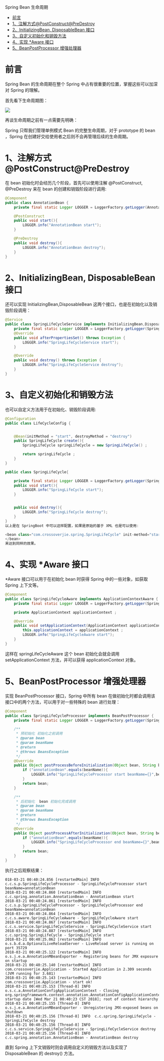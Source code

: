 Spring Bean 生命周期

<!-- TOC -->

- [前言](#前言)
- [1、注解方式@PostConstruct\@PreDestroy](#1注解方式postconstruct\predestroy)
- [2、InitializingBean, DisposableBean 接口](#2initializingbean-disposablebean-接口)
- [3、自定义初始化和销毁方法](#3自定义初始化和销毁方法)
- [4、实现 *Aware 接口](#4实现-aware-接口)
- [5、BeanPostProcessor 增强处理器](#5beanpostprocessor-增强处理器)

<!-- /TOC -->



# 前言

Spring Bean 的生命周期在整个 Spring 中占有很重要的位置，掌握这些可以加深对 Spring 的理解。

首先看下生命周期图：

![](../../pic/2019-06-01-21-50-55.png)


再谈生命周期之前有一点需要先明确：

Spring 只帮我们管理单例模式 Bean 的完整生命周期，对于 prototype 的 bean ，Spring 在创建好交给使用者之后则不会再管理后续的生命周期。

# 1、注解方式@PostConstruct\@PreDestroy

在 bean 初始化时会经历几个阶段，首先可以使用注解 @PostConstruct, @PreDestroy 来在 bean 的创建和销毁阶段进行调用:

```java
@Component
public class AnnotationBean {
    private final static Logger LOGGER = LoggerFactory.getLogger(AnnotationBean.class);

    @PostConstruct
    public void start(){
        LOGGER.info("AnnotationBean start");
    }

    @PreDestroy
    public void destroy(){
        LOGGER.info("AnnotationBean destroy");
    }
}

```


# 2、InitializingBean, DisposableBean 接口

还可以实现 InitializingBean,DisposableBean 这两个接口，也是在初始化以及销毁阶段调用：

```java
@Service
public class SpringLifeCycleService implements InitializingBean,DisposableBean{
    private final static Logger LOGGER = LoggerFactory.getLogger(SpringLifeCycleService.class);
    @Override
    public void afterPropertiesSet() throws Exception {
        LOGGER.info("SpringLifeCycleService start");
    }

    @Override
    public void destroy() throws Exception {
        LOGGER.info("SpringLifeCycleService destroy");
    }
}

```

# 3、自定义初始化和销毁方法

也可以自定义方法用于在初始化、销毁阶段调用:

```java
@Configuration
public class LifeCycleConfig {


    @Bean(initMethod = "start", destroyMethod = "destroy")
    public SpringLifeCycle create(){
        SpringLifeCycle springLifeCycle = new SpringLifeCycle() ;

        return springLifeCycle ;
    }
}

public class SpringLifeCycle{

    private final static Logger LOGGER = LoggerFactory.getLogger(SpringLifeCycle.class);
    public void start(){
        LOGGER.info("SpringLifeCycle start");
    }


    public void destroy(){
        LOGGER.info("SpringLifeCycle destroy");
    }
}
以上是在 SpringBoot 中可以这样配置，如果是原始的基于 XML 也是可以使用:

<bean class="com.crossoverjie.spring.SpringLifeCycle" init-method="start" destroy-method="destroy">
</bean>
来达到同样的效果。

```

# 4、实现 *Aware 接口

*Aware 接口可以用于在初始化 bean 时获得 Spring 中的一些对象，如获取 Spring 上下文等。

```java
@Component
public class SpringLifeCycleAware implements ApplicationContextAware {
    private final static Logger LOGGER = LoggerFactory.getLogger(SpringLifeCycleAware.class);

    private ApplicationContext applicationContext ;

    @Override
    public void setApplicationContext(ApplicationContext applicationContext) throws BeansException {
        this.applicationContext = applicationContext ;
        LOGGER.info("SpringLifeCycleAware start");
    }
}

```

这样在 springLifeCycleAware 这个 bean 初始化会就会调用 setApplicationContext 方法，并可以获得 applicationContext 对象。

# 5、BeanPostProcessor 增强处理器

实现 BeanPostProcessor 接口，Spring 中所有 bean 在做初始化时都会调用该接口中的两个方法，可以用于对一些特殊的 bean 进行处理：

```java
@Component
public class SpringLifeCycleProcessor implements BeanPostProcessor {
    private final static Logger LOGGER = LoggerFactory.getLogger(SpringLifeCycleProcessor.class);

    /**
     * 预初始化 初始化之前调用
     * @param bean
     * @param beanName
     * @return
     * @throws BeansException
     */
    @Override
    public Object postProcessBeforeInitialization(Object bean, String beanName) throws BeansException {
        if ("annotationBean".equals(beanName)){
            LOGGER.info("SpringLifeCycleProcessor start beanName={}",beanName);
        }
        return bean;
    }

    /**
     * 后初始化  bean 初始化完成调用
     * @param bean
     * @param beanName
     * @return
     * @throws BeansException
     */
    @Override
    public Object postProcessAfterInitialization(Object bean, String beanName) throws BeansException {
        if ("annotationBean".equals(beanName)){
            LOGGER.info("SpringLifeCycleProcessor end beanName={}",beanName);
        }
        return bean;
    }
}

```


执行之后观察结果：

```
018-03-21 00:40:24.856 [restartedMain] INFO  c.c.s.p.SpringLifeCycleProcessor - SpringLifeCycleProcessor start beanName=annotationBean
2018-03-21 00:40:24.860 [restartedMain] INFO  c.c.spring.annotation.AnnotationBean - AnnotationBean start
2018-03-21 00:40:24.861 [restartedMain] INFO  c.c.s.p.SpringLifeCycleProcessor - SpringLifeCycleProcessor end beanName=annotationBean
2018-03-21 00:40:24.864 [restartedMain] INFO  c.c.s.aware.SpringLifeCycleAware - SpringLifeCycleAware start
2018-03-21 00:40:24.867 [restartedMain] INFO  c.c.s.service.SpringLifeCycleService - SpringLifeCycleService start
2018-03-21 00:40:24.887 [restartedMain] INFO  c.c.spring.SpringLifeCycle - SpringLifeCycle start
2018-03-21 00:40:25.062 [restartedMain] INFO  o.s.b.d.a.OptionalLiveReloadServer - LiveReload server is running on port 35729
2018-03-21 00:40:25.122 [restartedMain] INFO  o.s.j.e.a.AnnotationMBeanExporter - Registering beans for JMX exposure on startup
2018-03-21 00:40:25.140 [restartedMain] INFO  com.crossoverjie.Application - Started Application in 2.309 seconds (JVM running for 3.681)
2018-03-21 00:40:25.143 [restartedMain] INFO  com.crossoverjie.Application - start ok!
2018-03-21 00:40:25.153 [Thread-8] INFO  o.s.c.a.AnnotationConfigApplicationContext - Closing org.springframework.context.annotation.AnnotationConfigApplicationContext@3913adad: startup date [Wed Mar 21 00:40:23 CST 2018]; root of context hierarchy
2018-03-21 00:40:25.155 [Thread-8] INFO  o.s.j.e.a.AnnotationMBeanExporter - Unregistering JMX-exposed beans on shutdown
2018-03-21 00:40:25.156 [Thread-8] INFO  c.c.spring.SpringLifeCycle - SpringLifeCycle destroy
2018-03-21 00:40:25.156 [Thread-8] INFO  c.c.s.service.SpringLifeCycleService - SpringLifeCycleService destroy
2018-03-21 00:40:25.156 [Thread-8] INFO  c.c.spring.annotation.AnnotationBean - AnnotationBean destroy

```


直到 Spring 上下文销毁时则会调用自定义的销毁方法以及实现了 DisposableBean 的 destroy() 方法。